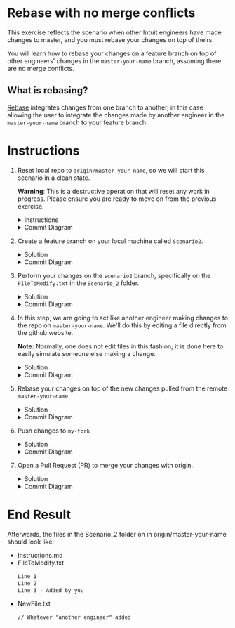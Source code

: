 # Rebase with no merge conflicts 

This exercise reflects the scenario when other Intuit engineers have made changes to master, and you must rebase your changes on top of theirs.

You will learn how to rebase your changes on a feature branch on top of other engineers' changes in the `master-your-name` branch, assuming there are no merge conflicts. 

## What is rebasing?
[Rebase](https://www.git-tower.com/learn/git/glossary/rebase) integrates changes from one branch to another, in this case allowing the user to integrate the changes made by another engineer in the `master-your-name` branch to your feature branch. 

# Instructions
1. Reset local repo to `origin/master-your-name`, so we will start this scenario in a clean state. 

    **Warning**: This is a destructive operation that will reset any work in progress. Please ensure you are ready to move on from the previous exercise. 
    <details>
    <summary>Instructions</summary>

    ```console
    $ git fetch origin
    $ git reset --hard origin/master-your-name
    ```
    </details>

    <details>
    <summary>Commit Diagram</summary>

    The local repo, `my-fork` and `origin` all point to the the existing content in the repo.

    ```
    Our local repo
    
    A---B master-your-name


    Remote my-fork:

    <nothing relevent to show>
    
    
    Remote origin:

    A---B master-your-name
    ```
    </details>
1. Create a feature branch on your local machine called `Scenario2`.
    <details>
    <summary>Solution</summary>
    
    ```console
    $ git checkout -b scenario2
    ```
    </details>

    <details>
    <summary>Commit Diagram</summary>

    ```
    Our local repo:
    
    A---B master-your-name, scenario2


    Remote my-fork:
    
    <nothing relevent to show>
    

    Remote origin:
    
    A---B master-your-name
    ```
    </details>
1. Perform your changes on the `scenario2` branch, specifically on the  `FileToModify.txt` in the `Scenario_2` folder. 
    <details>
    <summary>Solution</summary>
    
    1. Add a Line 3 to `FileToModify.txt`
        ```
        Line 1 
        Line 2
        Line 3 - Added by you 
        ```
    1. Stage and commit your changes 
        ```console
        $ git stage -A
        $ git commit -m "your message"
        ```
    </details>

    <details>
    <summary>Commit Diagram</summary>

    ```
    Our local repo:
    
          D scenario2
         /
    A---B master-your-name
    

    Remote my-fork:
    
    <nothing relevent to show>
    

    Remote origin:
    
    A---B master-your-name
    ```
    </details>
1. In this step, we are going to act like another engineer making changes to the repo on `master-your-name`.  We'll do this by editing a file directly from the github website.  

    **Note:** Normally, one does not edit files in this fashion; it is done here to easily simulate someone else making a change.

    <details>
    <summary>Solution</summary>

    1. Navigate to [origin/scenario2](https://github.intuit.com/Albertasaurus/git-practice/tree/master/Scenario_2) 
    1. From the `branch` dropdown, choose `master-your-name`.
    1. Click the "Create new file" button 
    ![create new file](img/s2.4_newFile.png)
    1. Name your file `NewFile.txt` and add some text (doesn't matter what).
    ![create new file](img/s2.4_newFileName.png)
    1. Click "Commit changes"
    </details>

    <details>
    <summary>Commit Diagram</summary>
   
    The commit that contains the other engineer's changes will be represented in `C` in the following diagrams.
    ```
    Our local repo:
    
          D scenario2
         /
    A---B master-your-name
    

    Remote my-fork:
    
    <nothing relevent to show>
    

    Remote origin:

          C another-engineer
         /
    A---B master-your-name
    ```
    </details>
1. Rebase your changes on top of the new changes pulled from the remote `master-your-name`
    <details>
    <summary>Solution</summary>
    
    1. Update `master-your-name` with the latest changes from Git
        ```console
        $ git checkout master-your-name
        $ git pull
        $ git checkout scenario2
        ```
    1. Rebase your changes on top of the new changes made by another engineer in master-your-name
        ```console
        $ git rebase master-your-name
        ```
    </details>

    <details>
    <summary>Commit Diagram</summary>

    Observe that your commit, `D` is stacked on top of `C`
    ```
    Our local repo:
    
    A---B---C---D master-your-name
    

    Remote my-fork:
    
    <nothing relevent to show>
    

    Remote origin:
    
          C another-engineer
         /
    A---B master-your-name
    ```
    </details>
1. Push changes to `my-fork`
    <details>
    <summary>Solution</summary>
    
    Push your changes to Github
    ```console
    $ git push
    ```
    </details>
    <details>
    <summary>Commit Diagram</summary>

    ```
    Our local repo:
    
    A---B---C---D master-your-name
    

    Remote my-fork:

    A---B---C---D scenario2
    

    Remote origin:
    
          C another-engineer
         /
    A---B master-your-name
    ```
1. Open a Pull Request (PR) to merge your changes with origin. 
    <details>
    <summary>Solution</summary>

    1. Open a Pull Request on Githunb to merge changes from `my-fork` to `master-your-name` branch in origin. 
    1. Check that your commit (`D`) is on top of the other engineer's changes (`C`).
    </details>

    <details>
    <summary>Commit Diagram</summary>
    
    ```
    our local repo:
    
    A---B---C---D' master-your-name


    Remote my-fork:
    
    A---B---C---D scenario2
    
    
    Remote origin:

    A---B---C---D' master-your-name
    ```
    </details>
    
# End Result
Afterwards, the files in the Scenario_2 folder on in origin/master-your-name should look like:

* Instructions.md
* FileToModify.txt
    ```
    Line 1 
    Line 2
    Line 3 - Added by you 
    ```
* NewFile.txt
    ```
    // Whatever "another engineer" added
    ```
